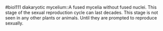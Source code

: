 #biol111 
diakaryotic mycelium::A fused mycelia without fused nuclei. This stage of the sexual reproduction cycle can last decades. This stage is not seen in any other plants or animals. Until they are prompted to reproduce sexually.